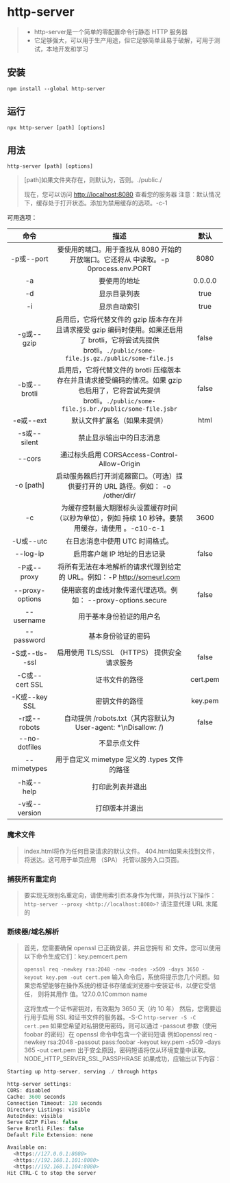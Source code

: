 # http-server

> - http-server是一个简单的零配置命令行静态 HTTP 服务器
> - 它足够强大，可以用于生产用途，但它足够简单且易于破解，可用于测试，本地开发和学习

## 安装

`npm install --global http-server`

## 运行

`npx http-server [path] [options]`

## 用法

`http-server [path] [options]`

> [path]如果文件夹存在，则默认为，否则。./public./
>
> 现在，您可以访问 <http://localhost:8080> 查看您的服务器
> 注意：默认情况下，缓存处于打开状态。添加为禁用缓存的选项。-c-1

可用选项：

|      命令       |                                                                              描述                                                                              |   默认   |
| :-------------: | :------------------------------------------------------------------------------------------------------------------------------------------------------------: | :------: |
|   -p或--port    |                                      要使用的端口。用于查找从 8080 开始的开放端口。它还将从 中读取。-p 0process.env.PORT                                       |   8080   |
|       -a        |                                                                          要使用的地址                                                                          | 0.0.0.0  |
|       -d        |                                                                          显示目录列表                                                                          |   true   |
|       -i        |                                                                          显示自动索引                                                                          |   true   |
|   -g或--gzip    | 启用后，它将代替文件的 gzip 版本存在并且请求接受 gzip 编码时使用。如果还启用了 brotli，它将尝试先提供 brotli。`./public/some-file.js.gz./public/some-file.js`  |  false   |
|  -b或--brotli   | 启用后，它将代替文件的 brotli 压缩版本存在并且请求接受编码的情况。如果 gzip 也启用了，它将尝试先提供 brotli。`./public/some-file.js.br./public/some-file.jsbr` |  false   |
|    -e或--ext    |                                                                  默认文件扩展名（如果未提供）                                                                  |   html   |
|  -s或--silent   |                                                                    禁止显示输出中的日志消息                                                                    |
|     --cors      |                                                          通过标头启用 CORSAccess-Control-Allow-Origin                                                          |
|    -o [path]    |                                        启动服务器后打开浏览器窗口。（可选）提供要打开的 URL 路径。例如： -o /other/dir/                                        |
|       -c        |                               为缓存控制最大期限标头设置缓存时间（以秒为单位），例如 持续 10 秒钟。要禁用缓存，请使用 。-c10-c-1                               |   3600   |
|    -U或--utc    |                                                                在日志消息中使用 UTC 时间格式。                                                                 |
|    --log-ip     |                                                                  启用客户端 IP 地址的日志记录                                                                  |  false   |
|   -P或--proxy   |                                           将所有无法在本地解析的请求代理到给定的 URL。例如：-P <http://someurl.com>                                            |
| --proxy-options |                                                 使用嵌套的虚线对象传递代理选项。例如： --proxy-options.secure                                                  |  false   |
|   --username    |                                                                    用于基本身份验证的用户名                                                                    |
|   --password    |                                                                       基本身份验证的密码                                                                       |
| -S或--tls--ssl  |                                                          启用使用 TLS/SSL （HTTPS） 提供安全请求服务                                                           |  false   |
| -C或--cert SSL  |                                                                         证书文件的路径                                                                         | cert.pem |
|  -K或--key SSL  |                                                                         密钥文件的路径                                                                         | key.pem  |
|  -r或--robots   |                                                 自动提供 /robots.txt（其内容默认为User-agent: *\nDisallow: /)                                                  |  false   |
|  --no-dotfiles  |                                                                          不显示点文件                                                                          |
|   --mimetypes   |                                                          用于自定义 mimetype 定义的 .types 文件的路径                                                          |
|   -h或--help    |                                                                        打印此列表并退出                                                                        |
|  -v或--version  |                                                                         打印版本并退出                                                                         |

### 魔术文件

> index.html将作为任何目录请求的默认文件。
> 404.html如果未找到文件，将送达。这可用于单页应用 （SPA） 托管以服务入口页面。

### 捕获所有重定向

> 要实现无限别名重定向，请使用索引页本身作为代理，并执行以下操作：
> `http-server --proxy <http://localhost:8080>?`
> 请注意代理 URL 末尾的

### 断续器/域名解析

> 首先，您需要确保 openssl 已正确安装，并且您拥有 和 文件。您可以使用以下命令生成它们：key.pemcert.pem
>
> `openssl req -newkey rsa:2048 -new -nodes -x509 -days 3650 -keyout key.pem -out cert.pem`
> 输入命令后，系统将提示您几个问题。如果您希望能够在操作系统的根证书存储或浏览器中安装证书，以便它受信任， 则将其用作 值。127.0.0.1Common name
>
> 这将生成一个证书密钥对，有效期为 3650 天（约 10 年）
> 然后，您需要运行用于启用 SSL 和证书文件的服务器。-S-C
`http-server -S -C cert.pem`
> 如果您希望对私钥使用密码，则可以通过 -passout 参数（使用 foobar 的密码）在 openssl 命令中包含一个密码短语
> 例如openssl req -newkey rsa:2048 -passout pass:foobar -keyout key.pem -x509 -days 365 -out cert.pem
> 出于安全原因，密码短语将仅从环境变量中读取。NODE_HTTP_SERVER_SSL_PASSPHRASE
如果成功，应输出以下内容：

```js
Starting up http-server, serving ./ through https

http-server settings:
CORS: disabled
Cache: 3600 seconds
Connection Timeout: 120 seconds
Directory Listings: visible
AutoIndex: visible
Serve GZIP Files: false
Serve Brotli Files: false
Default File Extension: none

Available on:
  <https://127.0.0.1:8080>
  <https://192.168.1.101:8080>
  <https://192.168.1.104:8080>
Hit CTRL-C to stop the server
```
